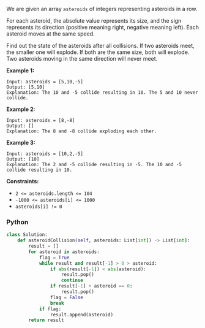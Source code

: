 We are given an array  `asteroids`  of integers representing asteroids in a row.

For each asteroid, the absolute value represents its size, and the sign represents its direction (positive meaning
right, negative meaning left). Each asteroid moves at the same speed.

Find out the state of the asteroids after all collisions. If two asteroids meet, the smaller one will explode. If both
are the same size, both will explode. Two asteroids moving in the same direction will never meet.

**Example 1:**

```
Input: asteroids = [5,10,-5]
Output: [5,10]
Explanation: The 10 and -5 collide resulting in 10. The 5 and 10 never collide.
```

**Example 2:**

```
Input: asteroids = [8,-8]
Output: []
Explanation: The 8 and -8 collide exploding each other.
```

**Example 3:**

```
Input: asteroids = [10,2,-5]
Output: [10]
Explanation: The 2 and -5 collide resulting in -5. The 10 and -5 collide resulting in 10.
```

**Constraints:**

- `2 <= asteroids.length <= 104`
- `-1000 <= asteroids[i] <= 1000`
- `asteroids[i] != 0`

### Python

```python
class Solution:
    def asteroidCollision(self, asteroids: List[int]) -> List[int]:
        result = []
        for asteroid in asteroids:
            flag = True
            while result and result[-1] > 0 > asteroid:
                if abs(result[-1]) < abs(asteroid):
                    result.pop()
                    continue
                if result[-1] + asteroid == 0:
                    result.pop()
                flag = False
                break
            if flag:
                result.append(asteroid)
        return result
```